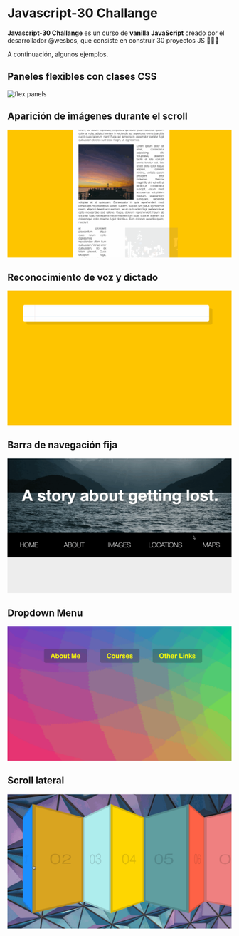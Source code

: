 # Javascript-30 Challange

**Javascript-30 Challange** es un [curso](https://javascript30.com/) de **vanilla JavaScript** creado por el desarrollador @wesbos, que consiste en construir 30 proyectos JS 💪💪💪 

A continuación, algunos ejemplos.


## Paneles flexibles con clases CSS

![flex panels](https://github.com/mariaozamiz/javascript-30/blob/master/images/js-30-flex-panel.gif?raw=true)


## Aparición de imágenes durante el scroll

![slide-scroll](https://github.com/mariaozamiz/javascript-30/blob/master/images/js-30-slide-scroll.gif?raw=true)


## Reconocimiento de voz y dictado

![slide-scroll](https://github.com/mariaozamiz/javascript-30/blob/master/images/js-30-speech.gif?raw=true)


## Barra de navegación fija

![nav](https://github.com/mariaozamiz/javascript-30/blob/master/images/js-30-nav.gif?raw=true)

## Dropdown Menu

![drop](https://github.com/mariaozamiz/javascript-30/blob/master/images/js-30-drop.gif?raw=true)

## Scroll lateral

![drop](https://github.com/mariaozamiz/javascript-30/blob/master/images/js-30-drag.gif?raw=true)